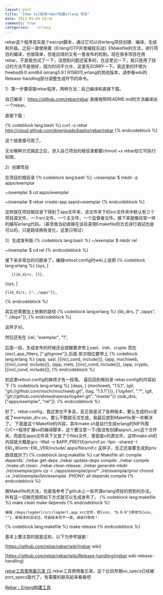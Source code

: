 ```yaml
---
layout: post
title: "[How to]使用rebar构建erlang 项目"
date: 2013-05-04 14:41
comments: true
categories:    erlang 
---
```


rebar这个程序其实是个escript脚本，通过它可以对erlang项目创建、编译、生成和升级。之前一直使用着《Erlang/OTP并发编程实战》EMakefile的方法，进行项目的编译，也很简单，但是后续的又有一套发布的机制。现在很多项目在用rebar，于是我也试了一下，没想到问题还蛮多的，在这里记一下，我只是用了绕过的方法不是很好，因为时间不允许，这里先SORRY一下。我这里的环境为freebsd9.0 amd64 (elrang5.9.1 R15B01),erlang的其他版本，请参看wiki的Release-handling部分调整生成环节的命令。

1）第一步要获取rebar程序，两种方法：自己编译和直接下载。

<!-- more -->

自己编译：
https://github.com/rebar/rebar
直接按照README.md的方法编译出一个rebar。

直接下载：

{% codeblock lang:bash %}
curl -o rebar http://cloud.github.com/downloads/basho/rebar/rebar
{% endcodeblock %}

这个就直接可用了。

无论哪种方式搞定之后，进入自己项目的根目录都要chmod +x rebar给它可执行权限。

2）创建项目

在项目的根目录
{% codeblock lang:bash %}
~/exemplar $ mkdir -p apps/exemplar

~/exemplar $ cd apps/exemplar

~/exemplar $ rebar create-app appid=exemplar
{% endcodeblock %}

这样就在项目根目录下得到了app文件夹，该文件夹下的src文件夹中默认有三个项目源文件，一个src文件，一个主文件，一个监督者文件。接下来就像往常一样的编写erlang代码。（甚至我当初直接在该目录用Emakefile的方式进行调试也是可以的，只是路径稍有变化，这里只带过）

3）生成发布版
{% codeblock lang:bash %}
~/exemplar $ mkdir rel

~/exemplar $ cd rel
{% endcodeblock %}

接下来非常怂的问题来了，编辑reltool.config时wiki上说把
{% codeblock lang:erlang %}
{sys, [

       {lib_dirs, []},

{sys, [

    {lib_dirs, ["../apps"]},
{% endcodeblock %}

其实还需要加上依赖的路径
{% codeblock lang:erlang %}
    {lib_dirs, ["../apps", "../deps"]},
{% endcodeblock %}

这样才对。

然后还有在  {rel, "exemplar", "1",

后面一段，生成发布的时候还会提醒要求带上sasl、inet、crypto
而在 {excl_app_filters, ["\.gitignore"]},后面
依次相应要带上
{% codeblock lang:erlang %}
       {app, sasl,   [{incl_cond, include}]},
       {app, mochiweb,   [{incl_cond, include}]},
       {app, inets,   [{incl_cond, include}]},
       {app, crypto,   [{incl_cond, include}]},
{% endcodeblock %}

到这里reltool.config的麻烦才告一段落。
最后回到根目录
rebar.config的内容如下
{% codeblock lang:erlang %}
{deps, [
    {mochiweb, "1.5.1",
        {git, "git://github.com/mochi/mochiweb.git",
            {tag, "1.5.1"}}},
        {'log4erl', ".*",
            {git, "git://github.com/ahmednawras/log4erl.git",
                "master"}}
{sub_dirs, ["apps/exemplar", "rel"]}.
{% endcodeblock %}

好了，rebar.config，我这里也不多说，反正我是试了各种版本，要么生成的so变成了exemplar_drv.so，要么干脆就无法生成。我最后放到Makefile里一并解决了。
下面是这个Makefile的内容，其中make.sh是自行生成erlang的NIF外围C/C++程序扩展so的编译脚本，这个要注意一下(我没有创建apps/c_src这个文件夹，而是在apps文件夹下又放了个files文件，里面是c的源文件，这样make.sh的内容就大概是gcc -Wall -o $APP_PREFIX/priv/nif.so -fpic -shared -I $ERL_LIB/erts-$ERL_VER/include/ apps/files/nif.c 这样子，反正还是要生成到priv路径就对了)
{% codeblock lang:makefile %}
cat Makefile
all: compile
depends:
        ./rebar get-deps
        ./rebar update-deps
compile:
        ./rebar compile
        ./make.sh
clean:
        ./rebar clean
release:
        ./rebar generate
        mkdir ./rel/exemplar/priv
        cp -r ./apps/exemplar/priv/* ./rel/exemplar/priv/
        chmod +x ./rel/exemplar/bin/exemplar
.PHONY: all depends compile
{% endcodeblock %}

做Makefile的方法，也是我参考了github上一些开源erlang项目的想到的办法。
所有这一切做完按照如下方式就可以生成发布了。
{% codeblock lang:makefile %}
    make clean
    make depends
{% endcodeblock %}

    编辑./deps/log4erl/src/log4erl.app.src文件，把{vsn, "0.9.0"}修改为{vsn, ""}，新版本的没试过，可能版本号不一致，请自行修改！
{% codeblock lang:makefile %}
    make release
{% endcodeblock %}

基本上要注意的就是这些，以下为参考链接：

[https://github.com/rebar/rebar/wiki](rebar wiki)

[https://github.com/rebar/rebar/wiki/Release-handling](rebar wiki release-handling)

[rebar工具使用备忘录 (1)](http://cryolite.iteye.com/blog/1159448)  rebar工具使用备忘录，这个比较早期so_specs已经被port_specs取代了，有需要的联系起来看看吧

[Rebar：Erlang构建工具](http://www.cnblogs.com/panfeng412/archive/2011/08/14/2137990.html)
